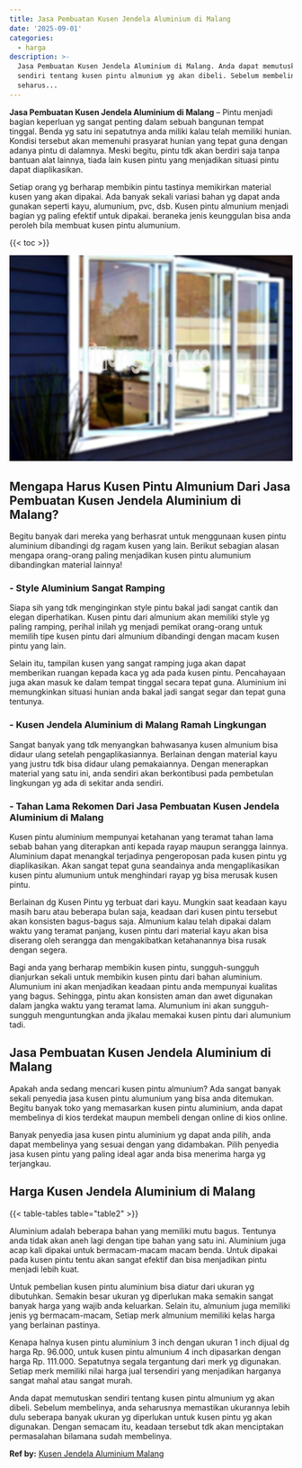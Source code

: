 ```yaml
---
title: Jasa Pembuatan Kusen Jendela Aluminium di Malang
date: '2025-09-01'
categories:
  - harga
description: >-
  Jasa Pembuatan Kusen Jendela Aluminium di Malang. Anda dapat memutuskan
  sendiri tentang kusen pintu almunium yg akan dibeli. Sebelum membelinya, anda
  seharus...
---
```


**Jasa Pembuatan Kusen Jendela Aluminium di Malang** – Pintu menjadi bagian keperluan yg sangat penting dalam sebuah bangunan tempat tinggal. Benda yg satu ini sepatutnya anda miliki kalau telah memiliki hunian. Kondisi tersebut akan memenuhi prasyarat hunian yang tepat guna dengan adanya pintu di dalamnya. Meski begitu, pintu tdk akan berdiri saja tanpa bantuan alat lainnya, tiada lain kusen pintu yang menjadikan situasi pintu dapat diaplikasikan.

Setiap orang yg berharap membikin pintu tastinya memikirkan material kusen yang akan dipakai. Ada banyak sekali variasi bahan yg dapat anda gunakan seperti kayu, alumunium, pvc, dsb. Kusen pintu almunium menjadi bagian yg paling efektif untuk dipakai. beraneka jenis keunggulan bisa anda peroleh bila membuat kusen pintu alumunium.

{{< toc >}}

![Jasa Pembuatan Kusen Jendela Aluminium di Malang](/images/harga-kusen-jendela-alumunium-19.png)

## Mengapa Harus Kusen Pintu Almunium Dari Jasa Pembuatan Kusen Jendela Aluminium di Malang?

Begitu banyak dari mereka yang berhasrat untuk menggunaan kusen pintu aluminium dibandingi dg ragam kusen yang lain. Berikut sebagian alasan mengapa orang-orang paling menjadikan kusen pintu alumunium dibandingkan material lainnya!

### \- Style Aluminium Sangat Ramping

Siapa sih yang tdk menginginkan style pintu bakal jadi sangat cantik dan elegan diperhatikan. Kusen pintu dari almunium akan memiliki style yg paling ramping, perihal inilah yg menjadi pemikat orang-orang untuk memilih tipe kusen pintu dari almunium dibandingi dengan macam kusen pintu yang lain.

Selain itu, tampilan kusen yang sangat ramping juga akan dapat memberikan ruangan kepada kaca yg ada pada kusen pintu. Pencahayaan juga akan masuk ke dalam tempat tinggal secara tepat guna. Aluminium ini memungkinkan situasi hunian anda bakal jadi sangat segar dan tepat guna tentunya.

### \- Kusen Jendela Aluminium di Malang Ramah Lingkungan

Sangat banyak yang tdk menyangkan bahwasanya kusen almunium bisa didaur ulang setelah pengaplikasiannya. Berlainan dengan material kayu yang justru tdk bisa didaur ulang pemakaiannya. Dengan menerapkan material yang satu ini, anda sendiri akan berkontibusi pada pembetulan lingkungan yg ada di sekitar anda sendiri.

### \- Tahan Lama Rekomen Dari Jasa Pembuatan Kusen Jendela Aluminium di Malang

Kusen pintu aluminium mempunyai ketahanan yang teramat tahan lama sebab bahan yang diterapkan anti kepada rayap maupun serangga lainnya. Aluminium dapat menangkal terjadinya pengeroposan pada kusen pintu yg diaplikasikan. Akan sangat tepat guna seandainya anda mengaplikasikan kusen pintu alumunium untuk menghindari rayap yg bisa merusak kusen pintu.

Berlainan dg Kusen Pintu yg terbuat dari kayu. Mungkin saat keadaan kayu masih baru atau beberapa bulan saja, keadaan dari kusen pintu tersebut akan konsisten bagus-bagus saja. Almunium kalau telah dipakai dalam waktu yang teramat panjang, kusen pintu dari material kayu akan bisa diserang oleh serangga dan mengakibatkan ketahanannya bisa rusak dengan segera.

Bagi anda yang berharap membikin kusen pintu, sungguh-sungguh dianjurkan sekali untuk membikin kusen pintu dari bahan aluminium. Alumunium ini akan menjadikan keadaan pintu anda mempunyai kualitas yang bagus. Sehingga, pintu akan konsisten aman dan awet digunakan dalam jangka waktu yang teramat lama. Alumunium ini akan sungguh-sungguh menguntungkan anda jikalau memakai kusen pintu dari alumunium tadi.

## Jasa Pembuatan Kusen Jendela Aluminium di Malang

Apakah anda sedang mencari kusen pintu almunium? Ada sangat banyak sekali penyedia jasa kusen pintu alumunium yang bisa anda ditemukan. Begitu banyak toko yang memasarkan kusen pintu aluminium, anda dapat membelinya di kios terdekat maupun membeli dengan online di kios online.

Banyak penyedia jasa kusen pintu aluminium yg dapat anda pilih, anda dapat membelinya yang sesuai dengan yang didambakan. Pilih penyedia jasa kusen pintu yang paling ideal agar anda bisa menerima harga yg terjangkau.

## Harga Kusen Jendela Aluminium di Malang

{{< table-tables table="table2" >}}

Aluminium adalah beberapa bahan yang memiliki mutu bagus. Tentunya anda tidak akan aneh lagi dengan tipe bahan yang satu ini. Aluminium juga acap kali dipakai untuk bermacam-macam macam benda. Untuk dipakai pada kusen pintu tentu akan sangat efektif dan bisa menjadikan pintu menjadi lebih kuat.

Untuk pembelian kusen pintu aluminium bisa diatur dari ukuran yg dibutuhkan. Semakin besar ukuran yg diperlukan maka semakin sangat banyak harga yang wajib anda keluarkan. Selain itu, almunium juga memiliki jenis yg bermacam-macam, Setiap merk almunium memiliki kelas harga yang berlainan pastinya.

Kenapa halnya kusen pintu aluminium 3 inch dengan ukuran 1 inch dijual dg harga Rp. 96.000, untuk kusen pintu almunium 4 inch dipasarkan dengan harga Rp. 111.000. Sepatutnya segala tergantung dari merk yg digunakan. Setiap merk memiliki nilai harga jual tersendiri yang menjadikan harganya sangat mahal atau sangat murah.

Anda dapat memutuskan sendiri tentang kusen pintu almunium yg akan dibeli. Sebelum membelinya, anda seharusnya memastikan ukurannya lebih dulu seberapa banyak ukuran yg diperlukan untuk kusen pintu yg akan digunakan. Dengan semacam itu, keadaan tersebut tdk akan menciptakan permasalahan bilamana sudah membelinya.

**Ref by:** [Kusen Jendela Aluminium Malang](https://id.wikipedia.org/wiki/Kusen)

